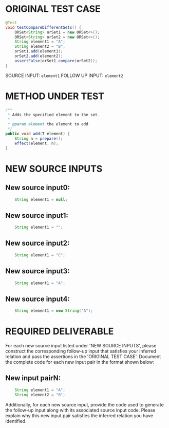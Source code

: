 # ORIGINAL TEST CASE
```java
@Test
void testCompareDifferentSets() {
    ORSet<String> orSet1 = new ORSet<>();
    ORSet<String> orSet2 = new ORSet<>();
    String element1 = "A";
    String element2 = "B";
    orSet1.add(element1);
    orSet2.add(element2);
    assertFalse(orSet1.compare(orSet2));
}

```
SOURCE INPUT: `element1`
FOLLOW UP INPUT: `element2`


# METHOD UNDER TEST
```java
/**
 * Adds the specified element to the set.
 *
 * @param element the element to add
 */
public void add(T element) {
    String n = prepare();
    effect(element, n);
}

```


# NEW SOURCE INPUTS
## New source input0:
```java
    String element1 = null;
```

## New source input1:
```java
    String element1 = "";
```

## New source input2:
```java
    String element1 = "C";
```

## New source input3:
```java
    String element1 = "A";
```

## New source input4:
```java
    String element1 = new String("A");
```



# REQUIRED DELIVERABLE
For each new source input listed under 'NEW SOURCE INPUTS', please construct the corresponding follow-up input that satisfies your inferred relation and pass the assertions in the 'ORIGINAL TEST CASE'. Document the complete code for each new input pair in the format shown below:
## New input pairN:
```java
    String element1 = "A";
    String element2 = "B";
```

Additionally, for each new source input, provide the code used to generate the follow-up input along with its associated source input code. Please explain why this new input pair satisfies the inferred relation you have identified.